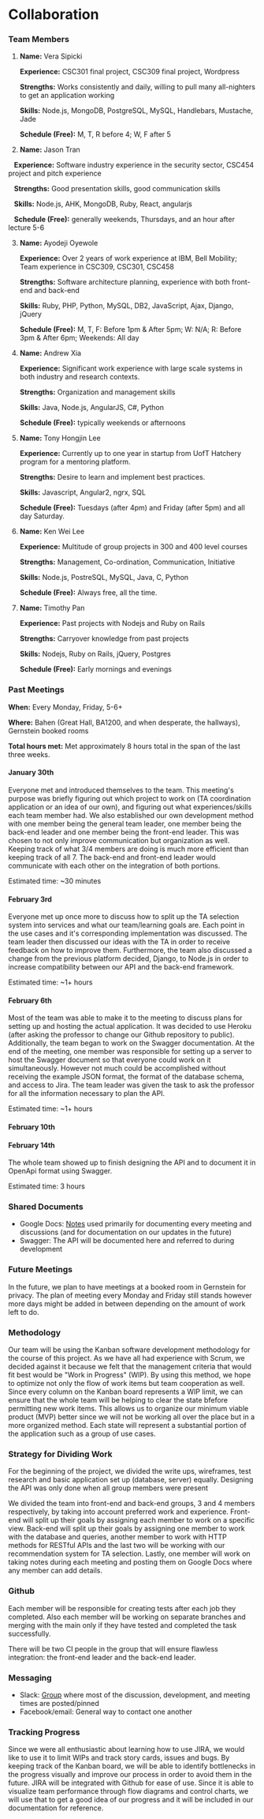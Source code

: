 # Collaboration

### Team Members

1. **Name:** Vera Sipicki
	
    **Experience:** CSC301 final project, CSC309 final project, Wordpress
    
    **Strengths:** Works consistently and daily, willing to pull many all-nighters to get an application working
    
    **Skills:** Node.js, MongoDB, PostgreSQL, MySQL, Handlebars, Mustache, Jade
    
    **Schedule (Free):** M, T, R before 4; W, F after 5 
    
2. **Name:** Jason Tran	

    **Experience:** Software industry experience in the security sector, CSC454 project and pitch experience
    
    **Strengths:** Good presentation skills, good communication skills
    
    **Skills:** Node.js, AHK, MongoDB, Ruby, React, angularjs
    
    **Schedule (Free):** generally weekends, Thursdays, and an hour after lecture 5-6
    
3. **Name:** Ayodeji Oyewole
	
    **Experience:** Over 2 years of work experience at IBM, Bell Mobility; Team experience in CSC309, CSC301, CSC458
    
    **Strengths:** Software architecture planning, experience with both front-end and back-end
    
    **Skills:** Ruby, PHP, Python, MySQL, DB2, JavaScript, Ajax, Django, jQuery
    
    **Schedule (Free):** M, T, F: Before 1pm & After 5pm; W: N/A; R: Before 3pm & After 6pm; Weekends: All day
    
4. **Name:** Andrew Xia
	
    **Experience:** Significant work experience with large scale systems in both industry and research contexts.
    
    **Strengths:** Organization and management skills
    
    **Skills:** Java, Node.js, AngularJS, C#, Python
    
    **Schedule (Free):** typically weekends or afternoons
    
5. **Name:** Tony Hongjin Lee
	
    **Experience:** Currently up to one year in startup from UofT Hatchery program for a mentoring platform. 
    
    **Strengths:** Desire to learn and implement best practices.
    
    **Skills:** Javascript, Angular2, ngrx, SQL
    
    **Schedule (Free):** Tuesdays (after 4pm) and Friday (after 5pm) and all day Saturday.
    
6. **Name:** Ken Wei Lee
	
    **Experience:** Multitude of group projects in 300 and 400 level courses
    
    **Strengths:** Management, Co-ordination, Communication, Initiative
    
    **Skills:** Node.js, PostreSQL, MySQL, Java, C, Python
    
    **Schedule (Free):** Always free, all the time.
    
7. **Name:** Timothy Pan
	
    **Experience:** Past projects with Nodejs and Ruby on Rails
    
    **Strengths:** Carryover knowledge from past projects
    
    **Skills:** Nodejs, Ruby on Rails, jQuery, Postgres
    
    **Schedule (Free):** Early mornings and evenings


### Past Meetings

**When:** Every Monday, Friday, 5-6+

**Where:** Bahen (Great Hall, BA1200, and when desperate, the hallways), Gernstein booked rooms

**Total hours met:** Met approximately 8 hours total in the span of the last three weeks.

#### January 30th
Everyone met and introduced themselves to the team. This meeting's purpose was briefly figuring out which project to work on (TA coordination application or an idea of our own), and figuring out what experiences/skills each team member had. We also established our own development method with one member being the general team leader, one member being the back-end leader and one member being the front-end leader. This was chosen to not only improve communication but organization as well. Keeping track of what 3/4 members are doing is much more efficient than keeping track of all 7. The back-end and front-end leader would communicate with each other on the integration of both portions.

Estimated time: ~30 minutes

#### February 3rd
Everyone met up once more to discuss how to split up the TA selection system into services and what our team/learning goals are. Each point in the use cases and it's corresponding implementation was discussed. The team leader then discussed our ideas with the TA in order to receive feedback on how to improve them. Furthermore, the team also discussed a change from the previous platform decided, Django, to Node.js in order to increase compatibility between our API and the back-end framework.

Estimated time: ~1+ hours

#### February 6th
Most of the team was able to make it to the meeting to discuss plans for setting up and hosting the actual application. It was decided to use Heroku (after asking the professor to change our Github repository to public). Additionally, the team began to work on the Swagger documentation. At the end of the meeting, one member was responsible for setting up a server to host the Swagger document so that everyone could work on it simultaneously. However not much could be accomplished without receiving the example JSON format, the format of the database schema, and access to Jira. The team leader was given the task to ask the professor for all the information necessary to plan the API.

Estimated time: ~1+ hours

#### February 10th



#### February 14th
The whole team showed up to finish designing the API and to document it in OpenApi format using Swagger.

Estimated time: 3 hours

### Shared Documents

* Google Docs: [Notes](https://docs.google.com/document/d/1F2AfiEcxOFLsu5fYQ2xPJl1_T3tKH10XBU5hBDyPWY8/edit#heading=h.wcyofgdcqjp1) used primarily for documenting every meeting and discussions (and for documentation on our updates in the future)
* Swagger: The API will be documented here and referred to during development

### Future Meetings
In the future, we plan to have meetings at a booked room in Gernstein for privacy. The plan of meeting every Monday and Friday still stands however more days might be added in between depending on the amount of work left to do.

### Methodology
Our team will be using the Kanban software development methodology for the course of this project. As we have all had experience with Scrum, we decided against it because we felt that the management criteria that would fit best would be "Work in Progress" (WIP). By using this method, we hope to optimize not only the flow of work items but team cooperation as well. Since every column on the Kanban board represents a WIP limit, we can ensure that the whole team will be helping to clear the state bfefore permitting new work items. This allows us to organize our minimum viable product (MVP) better since we will not be working all over the place but in a more organized method. Each state will represent a substantial portion of the application such as a group of use cases.

### Strategy for Dividing Work
For the beginning of the project, we divided the write ups, wireframes, test research and basic application set up (database, server) equally. Designing the API was only done when all group members were present

We divided the team into front-end and back-end groups, 3 and 4 members respectively, by taking into account preferred work and experience. Front-end will split up their goals by assigning each member to work on a specific view. Back-end will split up their goals by assigning one member to work with the database and queries, another member to work with HTTP methods for RESTful APIs and the last two will be working with our recommendation system for TA selection. Lastly, one member will work on taking notes during each meeting and posting them on Google Docs where any member can add details.

### Github
Each member will be responsible for creating tests after each job they completed. Also each member will be working on separate branches and merging with the main only if they have tested and completed the task successfully. 

There will be two CI people in the group that will ensure flawless integration: the front-end leader and the back-end leader. 

### Messaging
* Slack: [Group](https://csc302projectgroup.slack.com/) where most of the discussion, development, and meeting times are posted/pinned
* Facebook/email: General way to contact one another

### Tracking Progress
Since we were all enthusiastic about learning how to use JIRA, we would like to use it to limit WIPs and track story cards, issues and bugs. By keeping track of the Kanban board, we will be able to identify bottlenecks in the progress visually and improve our process in order to avoid them in the future. JIRA will be integrated with Github for ease of use. Since it is able to visualize team performance through flow diagrams and control charts, we will use that to get a good idea of our progress and it will be included in our documentation for reference.
